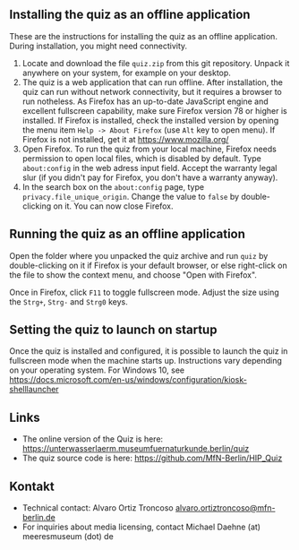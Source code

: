 ## Installing the quiz as an offline application
These are the instructions for installing the quiz as an offline application. During installation, you might need connectivity.

1. Locate and download the file `quiz.zip` from this git repository. Unpack it anywhere on your system, for example on your desktop.
2. The quiz is a web application that can run offline. After installation, the quiz can run without network connectivity, but it requires a browser to run notheless. As Firefox has an up-to-date JavaScript engine and excellent fullscreen capability, make sure Firefox version 78 or higher is installed. If Firefox is installed, check the installed version by opening the menu item `Help -> About Firefox` (use `Alt` key to open menu). If Firefox is not installed, get it at https://www.mozilla.org/
2. Open Firefox. To run the quiz from your local machine, Firefox needs permission to open local files, which is disabled by default. Type `about:config` in the web adress input field. Accept the warranty legal slur (if you didn't pay for Firefox, you don't have a warranty anyway).
3.  In the search box on the `about:config` page, type `privacy.file_unique_origin`. Change the value to `false` by double-clicking on it. You can now close Firefox.

## Running the quiz as an offline application
Open the folder where you unpacked the quiz archive and run `quiz` by double-clicking on it if Firefox is your default browser, or else right-click on the file to show the context menu, and choose "Open with Firefox".

Once in Firefox, click `F11` to toggle fullscreen mode. Adjust the size using the `Strg+`, `Strg-` and `Strg0` keys.

## Setting the quiz to launch on startup
Once the quiz is installed and configured, it is possible to launch the quiz in fullscreen mode when the machine starts up. Instructions vary depending on your operating system. For Windows 10, see https://docs.microsoft.com/en-us/windows/configuration/kiosk-shelllauncher

## Links
* The online version of the Quiz is here: https://unterwasserlaerm.museumfuernaturkunde.berlin/quiz
* The quiz source code is here: https://github.com/MfN-Berlin/HIP_Quiz

## Kontakt
* Technical contact: Alvaro Ortiz Troncoso alvaro.ortiztroncoso@mfn-berlin.de
* For inquiries about media licensing, contact Michael Daehne (at) meeresmuseum (dot) de